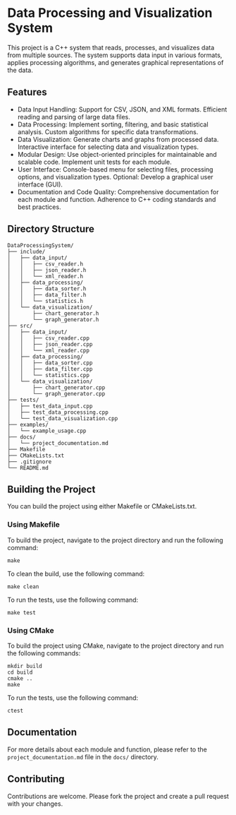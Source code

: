 # Data Processing and Visualization System

This project is a C++ system that reads, processes, and visualizes data from multiple sources. The system supports data input in various formats, applies processing algorithms, and generates graphical representations of the data.

## Features

- Data Input Handling: Support for CSV, JSON, and XML formats. Efficient reading and parsing of large data files.
- Data Processing: Implement sorting, filtering, and basic statistical analysis. Custom algorithms for specific data transformations.
- Data Visualization: Generate charts and graphs from processed data. Interactive interface for selecting data and visualization types.
- Modular Design: Use object-oriented principles for maintainable and scalable code. Implement unit tests for each module.
- User Interface: Console-based menu for selecting files, processing options, and visualization types. Optional: Develop a graphical user interface (GUI).
- Documentation and Code Quality: Comprehensive documentation for each module and function. Adherence to C++ coding standards and best practices.

## Directory Structure

```
DataProcessingSystem/
├── include/
│   ├── data_input/
│   │   ├── csv_reader.h
│   │   ├── json_reader.h
│   │   └── xml_reader.h
│   ├── data_processing/
│   │   ├── data_sorter.h
│   │   ├── data_filter.h
│   │   └── statistics.h
│   └── data_visualization/
│       ├── chart_generator.h
│       └── graph_generator.h
├── src/
│   ├── data_input/
│   │   ├── csv_reader.cpp
│   │   ├── json_reader.cpp
│   │   └── xml_reader.cpp
│   ├── data_processing/
│   │   ├── data_sorter.cpp
│   │   ├── data_filter.cpp
│   │   └── statistics.cpp
│   └── data_visualization/
│       ├── chart_generator.cpp
│       └── graph_generator.cpp
├── tests/
│   ├── test_data_input.cpp
│   ├── test_data_processing.cpp
│   └── test_data_visualization.cpp
├── examples/
│   └── example_usage.cpp
├── docs/
│   └── project_documentation.md
├── Makefile
├── CMakeLists.txt
├── .gitignore
└── README.md
```

## Building the Project

You can build the project using either Makefile or CMakeLists.txt.

### Using Makefile

To build the project, navigate to the project directory and run the following command:

```
make
```

To clean the build, use the following command:

```
make clean
```

To run the tests, use the following command:

```
make test
```

### Using CMake

To build the project using CMake, navigate to the project directory and run the following commands:

```
mkdir build
cd build
cmake ..
make
```

To run the tests, use the following command:

```
ctest
```

## Documentation

For more details about each module and function, please refer to the `project_documentation.md` file in the `docs/` directory.

## Contributing

Contributions are welcome. Please fork the project and create a pull request with your changes.


